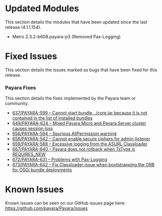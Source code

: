 # Updated Modules
This section details the modules that have been updated since the last release (4.1.1.154).

* Metro 2.3.2-b608.payara-p3 (Removed Pax-Logging)

# Fixed Issues
This section details the issues marked as bugs that have been fixed for this release.

### Payara Fixes
This section details the fixes implemented by the Payara team or community.

* [637/PAYARA-599 – Cannot start bundle ../core.jar because it is not contained in the list of installed bundles](https://github.com/payara/Payara/pull/637)
* [649/PAYARA-624 – Mixed Payara Micro and Payara Server cluster causes session loss](https://github.com/payara/Payara/pull/649)
* [656/PAYARA-594 – Spurious AllPermission warning](https://github.com/payara/Payara/pull/656)
* [658/PAYARA-542 – Cannot enable secure ciphers for admin-listener](https://github.com/payara/Payara/pull/658)
* [659/PAYARA-588 – Excessive logging from the ASURL Classloader](https://github.com/payara/Payara/pull/659)
* [667/PAYARA-640 – Payara does not rollback when TxType is REQUIRES_NEW](https://github.com/payara/Payara/issues/667)
* [672/PAYARA-631 – Problems with Pax-Logging](https://github.com/payara/Payara/pull/672)
* [673/PAYARA-642 – Fix Classloader issue when bootstrapping the ORB for OSGi bundle deployments](https://github.com/payara/Payara/issues/673)

# Known Issues
Known issues can be seen on our GitHub issues page here: https://github.com/payara/Payara/issues
